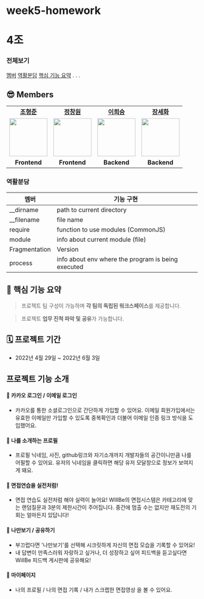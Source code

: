 # week5-homework


# 4조

### 전체보기

[멤버](#members)
[역활분담](#역활분담)
[핵심 기능 요약](#핵심-기능-요약)
.
.
.

## 😎 Members

<table>
   <tr>
    <td align="center"><b><a href="https://github.com/cho98">조형준</a></b></td>
    <td align="center"><b><a href="https://github.com/AlgoRoots">정창원</a></b></td>
    <td align="center"><b><a href="https://github.com/limjae">이희승</a></b></td>
    <td align="center"><b><a href="https://github.com/catalinakim">장세화</a></b></td>
  </tr>
  <tr>
    <td align="center"><a href="https://github.com/cho98"><img src="https://user-images.githubusercontent.com/102004753/206716605-be57ef4c-d792-44ae-aea3-bf70c225bffc.png" width="100px" /></a></td>
    <td align="center"><a href="https://github.com/AlgoRoots"><img src="https://user-images.githubusercontent.com/102004753/206716739-5ba84067-de95-4f8c-bf16-5bd2f96afd5e.png" width="100px" /></a></td>
    <td align="center"><a href="https://github.com/limjae"><img src="https://user-images.githubusercontent.com/102004753/206716925-013af177-e5a9-4053-ba66-33d83fb3b47f.png" width="100px" /></a></td>
    <td align="center"><a href="https://github.com/catalinakim"><img src="https://user-images.githubusercontent.com/102004753/206717042-96d6c495-1a59-47ed-942b-96320009aa05.png" width="100px" /></a></td>
    
  </tr>
  <tr>
    <td align="center"><b>Frontend</b></td>
    <td align="center"><b>Frontend</b></td>
    <td align="center"><b>Backend</b></td>
    <td align="center"><b>Backend</b></td>
  </tr>
</table>

### 역활분담

| 멤버          | 기능 구현                                          |
| ------------- | -------------------------------------------------- |
| \_\_dirname   | path to current directory                          |
| \_\_filename  | file name                                          |
| require       | function to use modules (CommonJS)                 |
| module        | info about current module (file)                   |
| Fragmentation | Version                                            |
| process       | info about env where the program is being executed |

## 📌 핵심 기능 요약

> 프로젝트 팀 구성이 가능하며 **각 팀의 독립된 워크스페이스**를 제공합니다.

> 프로젝트 **업무 진척 파악 및 공유**가 가능합니다.

## 🗓 프로젝트 기간

- 2022년 4월 29일 ~ 2022년 6월 3일

## 프로젝트 기능 소개

#### 🐰 카카오 로그인 / 이메일 로그인

- 카카오를 통한 소셜로그인으로 간단하게 가입할 수 있어요. 이메일 회원가입에서는 유효한 이메일만 가입할 수 있도록 중복확인과 더불어 이메일 인증 링크 방식을 도입했어요.

#### 🦊 나를 소개하는 프로필

- 프로필 닉네임, 사진, github링크와 자기소개까지 개발자들의 공간이니만큼 나를 어필할 수 있어요. 유저의 닉네임을 클릭하면 해당 유저 모달창으로 정보가 보여지게 돼요.

#### 🐸 면접연습을 실전처럼!

- 면접 연습도 실전처럼 해야 실력이 늘어요! WIllBe의 면접시스템은 카테고리에 맞는 랜덤질문과 3분의 제한시간이 주어집니다. 중간에 멈출 수는 없지만 재도전의 기회는 얼마든지 있답니다!

#### 🐙 나만보기 / 공유하기

- 부끄럽다면 '나만보기'를 선택해 시크릿하게 자신의 면접 모습을 기록할 수 있어요!
- 내 답변이 만족스러워 자랑하고 싶거나, 더 성장하고 싶어 피드백을 듣고싶다면 WillBe 피드백 게시판에 공유해요!

#### 🐼 마이페이지

- 나의 프로필 / 나의 면접 기록 / 내가 스크랩한 면접영상 을 볼 수 있어요.
